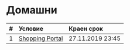 # Домашни

| # | Условие             | Краен срок       |
|:--|:------------------- |:---------------- |
| 1 | [Shopping Portal](https://github.com/fmi/java-course/tree/master/homeworks/01-shopping-portal) | 27.11.2019 23:45 |
